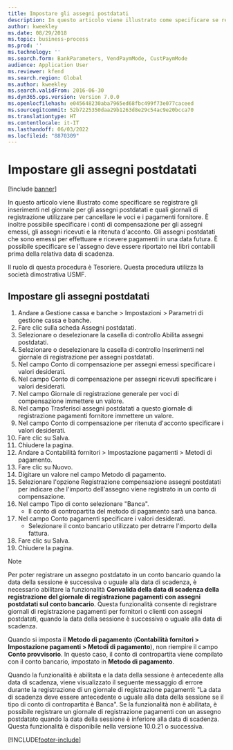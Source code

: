 ```yaml
---
title: Impostare gli assegni postdatati
description: In questo articolo viene illustrato come specificare se registrare gli inserimenti nel giornale per gli assegni postdatati e quali giornali di registrazione utilizzare per cancellare le voci e i pagamenti fornitore.
author: kweekley
ms.date: 08/29/2018
ms.topic: business-process
ms.prod: ''
ms.technology: ''
ms.search.form: BankParameters, VendPaymMode, CustPaymMode
audience: Application User
ms.reviewer: kfend
ms.search.region: Global
ms.author: kweekley
ms.search.validFrom: 2016-06-30
ms.dyn365.ops.version: Version 7.0.0
ms.openlocfilehash: e045648230aba7965ed68fbc499f73e077caceed
ms.sourcegitcommit: 52b7225350daa29b1263d8e29c54ac9e20bcca70
ms.translationtype: HT
ms.contentlocale: it-IT
ms.lasthandoff: 06/03/2022
ms.locfileid: "8870309"
---
```

# <a name="set-up-postdated-checks"></a>Impostare gli assegni postdatati

[!include [banner](../../includes/banner.md)]

In questo articolo viene illustrato come specificare se registrare gli inserimenti nel giornale per gli assegni postdatati e quali giornali di registrazione utilizzare per cancellare le voci e i pagamenti fornitore. È inoltre possibile specificare i conti di compensazione per gli assegni emessi, gli assegni ricevuti e la ritenuta d'acconto. Gli assegni postdatati che sono emessi per effettuare e ricevere pagamenti in una data futura. È possibile specificare se l'assegno deve essere riportato nei libri contabili prima della relativa data di scadenza.



Il ruolo di questa procedura è Tesoriere. Questa procedura utilizza la società dimostrativa USMF.


## <a name="set-up-postdated-checks"></a>Impostare gli assegni postdatati
1. Andare a Gestione cassa e banche > Impostazioni > Parametri di gestione cassa e banche.
2. Fare clic sulla scheda Assegni postdatati.
3. Selezionare o deselezionare la casella di controllo Abilita assegni postdatati.
4. Selezionare o deselezionare la casella di controllo Inserimenti nel giornale di registrazione per assegni postdatati.
5. Nel campo Conto di compensazione per assegni emessi specificare i valori desiderati.
6. Nel campo Conto di compensazione per assegni ricevuti specificare i valori desiderati.
7. Nel campo Giornale di registrazione generale per voci di compensazione immettere un valore.
8. Nel campo Trasferisci assegni postdatati a questo giornale di registrazione pagamenti fornitore immettere un valore.
9. Nel campo Conto di compensazione per ritenuta d'acconto specificare i valori desiderati.
10. Fare clic su Salva.
11. Chiudere la pagina.
12. Andare a Contabilità fornitori > Impostazione pagamenti > Metodi di pagamento.
13. Fare clic su Nuovo.
14. Digitare un valore nel campo Metodo di pagamento.
15. Selezionare l'opzione Registrazione compensazione assegni postdatati per indicare che l'importo dell'assegno viene registrato in un conto di compensazione.
16. Nel campo Tipo di conto selezionare "Banca".
    * Il conto di contropartita del metodo di pagamento sarà una banca.  
17. Nel campo Conto pagamenti specificare i valori desiderati.
    * Selezionare il conto bancario utilizzato per detrarre l'importo della fattura.  
18. Fare clic su Salva.
19. Chiudere la pagina.
> [!NOTE]
> Per poter registrare un assegno postdatato in un conto bancario quando la data della sessione è successiva o uguale alla data di scadenza, è necessario abilitare la funzionalità **Convalida della data di scadenza della registrazione del giornale di registrazione pagamenti con assegni postdatati sul conto bancario**. Questa funzionalità consente di registrare giornali di registrazione pagamenti per fornitori o clienti con assegni postdatati, quando la data della sessione è successiva o uguale alla data di scadenza.
> 
> Quando si imposta il **Metodo di pagamento** (**Contabilità fornitori > Impostazione pagamenti > Metodi di pagamento**), non riempire il campo **Conto provvisorio**. In questo caso, il conto di contropartita viene compilato con il conto bancario, impostato in **Metodo di pagamento**.
>  
> Quando la funzionalità è abilitata e la data della sessione è antecedente alla data di scadenza, viene visualizzato il seguente messaggio di errore durante la registrazione di un giornale di registrazione pagamenti: "La data di scadenza deve essere antecedente o uguale alla data della sessione se il tipo di conto di contropartita è Banca". Se la funzionalità non è abilitata, è possibile registrare un giornale di registrazione pagamenti con un assegno postdatato quando la data della sessione è inferiore alla data di scadenza.
> Questa funzionalità è disponibile nella versione 10.0.21 o successiva.    

[!INCLUDE[footer-include](../../../includes/footer-banner.md)]
